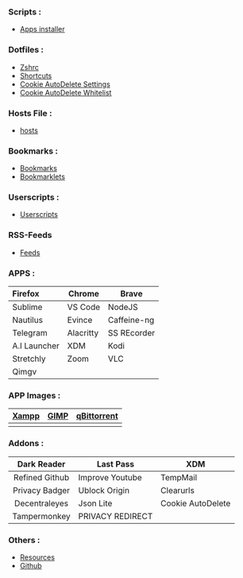 ### Scripts :
- [Apps installer](https://raw.githubusercontent.com/fynks/configs/main/scripts/apps_installer.sh)

### Dotfiles :
- [Zshrc](https://raw.githubusercontent.com/fynks/configs/main/dotfiles/remove_this_text.zshrc)
- [Shortcuts](https://raw.githubusercontent.com/fynks/configs/main/dotfiles/custom_shortcuts)
- [Cookie AutoDelete Settings](https://github.com/fynks/configs/blob/main/dotfiles/CAD_settings.json)
- [Cookie AutoDelete Whitelist](https://github.com/fynks/configs/blob/main/dotfiles/CAD_white_list.json)

### Hosts File :
- [hosts](https://raw.githubusercontent.com/StevenBlack/hosts/main/hosts)

### Bookmarks :
- [Bookmarks](https://github.com/fynks/bookmarks/blob/main/bookmarks.html)
- [Bookmarklets](https://github.com/fynks/bookmarklets)

### Userscripts :
- [Userscripts](https://github.com/fynks/userscripts)

### RSS-Feeds
- [Feeds](https://github.com/fynks/bookmarks/blob/main/rss-feeds.opml)

### APPS :

| Firefox      | Chrome    | Brave       |
|:------------ | --------- | ----------- |
| Sublime      | VS Code   | NodeJS      |
| Nautilus     | Evince    | Caffeine-ng |
| Telegram     | Alacritty | SS REcorder |
| A.I Launcher | XDM       | Kodi        |
| Stretchly    | Zoom      | VLC         |
| Qimgv        |           |             |

### APP Images :

| [Xampp](https://www.apachefriends.org/index.html) | [GIMP](https://www.appimagehub.com/p/1231847/) | [qBittorrent](https://www.appimagehub.com/p/1346648/) |
|:-------------------------------------------------:|:----------------------------------------------:|:-----------------------------------------------------:|
|                                                   |                                                |                                                       |

### Addons :

| Dark Reader    | Last Pass        | XDM               |
|:--------------:| ---------------- | ----------------- |
| Refined Github | Improve Youtube  | TempMail          |
| Privacy Badger | Ublock Origin    | Clearurls         |
| Decentraleyes  | Json Lite        | Cookie AutoDelete |
| Tampermonkey   | PRIVACY REDIRECT |                   |

### Others :
- [Resources](https://github.com/fynks/Resources) 
- [Github](https://github.com/fynks/configs)
